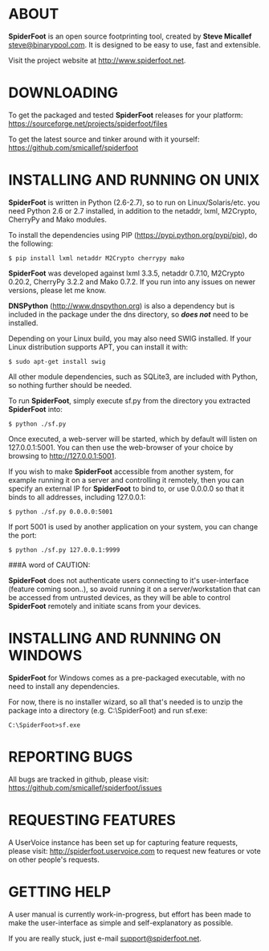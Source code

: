 ABOUT
======

**SpiderFoot** is an open source footprinting tool, created by **Steve Micallef** <steve@binarypool.com>. It is designed to be easy to use, fast and extensible.

Visit the project website at http://www.spiderfoot.net.


DOWNLOADING
============

To get the packaged and tested **SpiderFoot** releases for your platform:
https://sourceforge.net/projects/spiderfoot/files

To get the latest source and tinker around with it yourself:
https://github.com/smicallef/spiderfoot


INSTALLING AND RUNNING ON UNIX
===============================

**SpiderFoot** is written in Python (2.6-2.7), so to run on Linux/Solaris/etc. you need Python 2.6 or 2.7 installed, in addition to the netaddr, lxml, M2Crypto, CherryPy and Mako modules.

To install the dependencies using PIP (https://pypi.python.org/pypi/pip), do the following:

    $ pip install lxml netaddr M2Crypto cherrypy mako

**SpiderFoot** was developed against lxml 3.3.5, netaddr 0.7.10, M2Crypto 0.20.2, CherryPy 3.2.2 and Mako 0.7.2. If you run into any issues on newer versions, please let me know. 

**DNSPython** (http://www.dnspython.org) is also a dependency but is included in the package under the dns directory, so ***does not*** need to be installed.

Depending on your Linux build, you may also need SWIG installed. If your Linux distribution supports APT, you can install it with:

    $ sudo apt-get install swig

All other module dependencies, such as SQLite3, are included with Python, so nothing further should be needed.

To run **SpiderFoot**, simply execute sf.py from the directory you extracted **SpiderFoot** into:

    $ python ./sf.py

Once executed, a web-server will be started, which by default will listen on 127.0.0.1:5001. You can then use the web-browser of your choice by browsing to http://127.0.0.1:5001. 

If you wish to make **SpiderFoot** accessible from another system, for example running it on a server and controlling it remotely, then you can specify an external IP for **SpiderFoot** to bind to, or use 0.0.0.0 so that it binds to all addresses, including 127.0.0.1:

    $ python ./sf.py 0.0.0.0:5001

If port 5001 is used by another application on your system, you can change the port:

    $ python ./sf.py 127.0.0.1:9999

###A word of CAUTION: 

**SpiderFoot** does not authenticate users connecting to it's user-interface (feature coming soon..), so avoid running it on a server/workstation that can be accessed from untrusted devices, as they will be able to control **SpiderFoot** remotely and initiate scans from your devices.


INSTALLING AND RUNNING ON WINDOWS
==================================

**SpiderFoot** for Windows comes as a pre-packaged executable, with no need to install any dependencies. 

For now, there is no installer wizard, so all that's needed is to unzip the package into a directory (e.g. C:\SpiderFoot) and run sf.exe:

    C:\SpiderFoot>sf.exe


REPORTING BUGS
===============

All bugs are tracked in github, please visit: https://github.com/smicallef/spiderfoot/issues


REQUESTING FEATURES
====================

A UserVoice instance has been set up for capturing feature requests, please visit: http://spiderfoot.uservoice.com to request new features or vote on other people's requests.


GETTING HELP
=============

A user manual is currently work-in-progress, but effort has been made to make the user-interface as simple and self-explanatory as possible. 

If you are really stuck, just e-mail support@spiderfoot.net.
